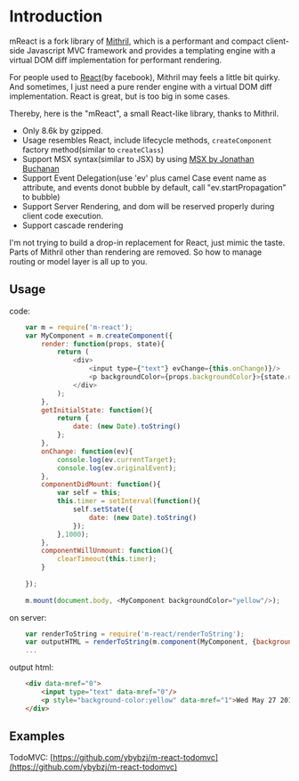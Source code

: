 Introduction
======
mReact is a fork library of [Mithril](https://lhorie.github.io/mithril/getting-started.html), which is  a performant and compact client-side Javascript MVC framework and provides a templating engine with a virtual DOM diff implementation for performant rendering.

For people used to [React](https://facebook.github.io/react/)(by facebook), Mithril may feels a little bit quirky. And sometimes, I just need a pure render engine with a virtual DOM diff implementation. React is great, but is too big in some cases. 

Thereby, here is the "mReact", a small React-like library, thanks to Mithril. 
* Only 8.6k by gzipped.
* Usage resembles React, include lifecycle methods, `createComponent` factory method(similar to `createClass`)
* Support MSX syntax(similar to JSX) by using [MSX by Jonathan Buchanan](https://github.com/insin/msx)
* Support Event Delegation(use 'ev' plus camel Case event name as attribute, and events donot bubble by default, call "ev.startPropagation" to bubble)
* Support Server Rendering, and dom will be reserved properly during client code execution.
* Support cascade rendering

I'm not trying to build a drop-in replacement for React, just mimic the taste. Parts of Mithril other than rendering are removed. So how to manage routing or model layer is all up to you.

Usage
------
code:
```javascript
    var m = require('m-react');
    var MyComponent = m.createComponent({
        render: function(props, state){
            return (
                <div>
                    <input type={"text"} evChange={this.onChange)}/>
                    <p backgroundColor={props.backgroundColor}>{state.date}</p>
                </div>
            );
        },
        getInitialState: function(){
            return {
                date: (new Date).toString()
            };
        },
        onChange: function(ev){
            console.log(ev.currentTarget);
            console.log(ev.originalEvent);
        },
        componentDidMount: function(){
            var self = this;
            this.timer = setInterval(function(){
                self.setState({
                    date: (new Date).toString()
                });               
            },1000);
        },
        componentWillUnmount: function(){
            clearTimeout(this.timer);
        }
        
    });
    
    m.mount(document.body, <MyComponent backgroundColor="yellow"/>);
```
on server:
```javascript
    var renderToString = require('m-react/renderToString');
    var outputHTML = renderToString(m.component(MyComponent, {backgroundColor: 'yellow'}), 0);//add second param to enable dom reservation in browser, do not pass this parameter if only want to output pure html string
    ...
```
output html:
```html
    <div data-mref="0">
        <input type="text" data-mref="0"/>
        <p style="background-color:yellow" data-mref="1">Wed May 27 2015 15:01:23 GMT+0800 (CST)</p>
    </div>
```

Examples
------
TodoMVC:  [https://github.com/ybybzj/m-react-todomvc](https://github.com/ybybzj/m-react-todomvc)

